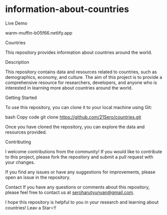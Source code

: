 # information-about-countries
Live Demo

warm-muffin-b05f66.netlify.app


Countries

This repository provides information about countries around the world.

Description

This repository contains data and resources related to countries, such as demographics, economy, and culture. The aim of this project is to provide a comprehensive resource for researchers, developers, and anyone who is interested in learning more about countries around the world.

Getting Started

To use this repository, you can clone it to your local machine using Git:

bash
Copy code
git clone https://github.com/21Sero/countries.git

Once you have cloned the repository, you can explore the data and resources provided.

Contributing

I welcome contributions from the community! If you would like to contribute to this project, please fork the repository and submit a pull request with your changes.

If you find any issues or have any suggestions for improvements, please open an issue in the repository.

Contact
If you have any questions or comments about this repository, please feel free to contact us at seroharutyunyan@gmail.com.

I hope this repository is helpful to you in your research and learning about countries!
Leav a Star⭐!!
